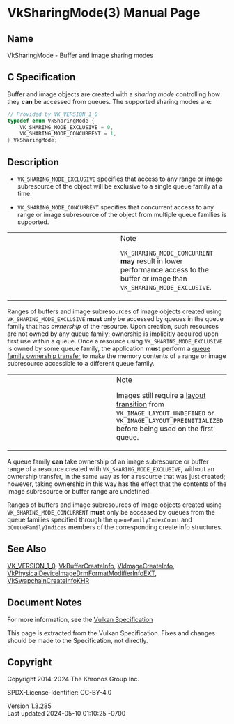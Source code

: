 # VkSharingMode(3) Manual Page

## Name

VkSharingMode - Buffer and image sharing modes



## <a href="#_c_specification" class="anchor"></a>C Specification

Buffer and image objects are created with a *sharing mode* controlling
how they **can** be accessed from queues. The supported sharing modes
are:

``` c
// Provided by VK_VERSION_1_0
typedef enum VkSharingMode {
    VK_SHARING_MODE_EXCLUSIVE = 0,
    VK_SHARING_MODE_CONCURRENT = 1,
} VkSharingMode;
```

## <a href="#_description" class="anchor"></a>Description

- `VK_SHARING_MODE_EXCLUSIVE` specifies that access to any range or
  image subresource of the object will be exclusive to a single queue
  family at a time.

- `VK_SHARING_MODE_CONCURRENT` specifies that concurrent access to any
  range or image subresource of the object from multiple queue families
  is supported.

<table>
<colgroup>
<col style="width: 50%" />
<col style="width: 50%" />
</colgroup>
<tbody>
<tr class="odd">
<td class="icon"><em></em></td>
<td class="content">Note
<p><code>VK_SHARING_MODE_CONCURRENT</code> <strong>may</strong> result
in lower performance access to the buffer or image than
<code>VK_SHARING_MODE_EXCLUSIVE</code>.</p></td>
</tr>
</tbody>
</table>

Ranges of buffers and image subresources of image objects created using
`VK_SHARING_MODE_EXCLUSIVE` **must** only be accessed by queues in the
queue family that has *ownership* of the resource. Upon creation, such
resources are not owned by any queue family; ownership is implicitly
acquired upon first use within a queue. Once a resource using
`VK_SHARING_MODE_EXCLUSIVE` is owned by some queue family, the
application **must** perform a <a
href="https://registry.khronos.org/vulkan/specs/1.3-extensions/html/vkspec.html#synchronization-queue-transfers"
target="_blank" rel="noopener">queue family ownership transfer</a> to
make the memory contents of a range or image subresource accessible to a
different queue family.

<table>
<colgroup>
<col style="width: 50%" />
<col style="width: 50%" />
</colgroup>
<tbody>
<tr class="odd">
<td class="icon"><em></em></td>
<td class="content">Note
<p>Images still require a <a
href="https://registry.khronos.org/vulkan/specs/1.3-extensions/html/vkspec.html#resources-image-layouts"
target="_blank" rel="noopener">layout transition</a> from
<code>VK_IMAGE_LAYOUT_UNDEFINED</code> or
<code>VK_IMAGE_LAYOUT_PREINITIALIZED</code> before being used on the
first queue.</p></td>
</tr>
</tbody>
</table>

A queue family **can** take ownership of an image subresource or buffer
range of a resource created with `VK_SHARING_MODE_EXCLUSIVE`, without an
ownership transfer, in the same way as for a resource that was just
created; however, taking ownership in this way has the effect that the
contents of the image subresource or buffer range are undefined.

Ranges of buffers and image subresources of image objects created using
`VK_SHARING_MODE_CONCURRENT` **must** only be accessed by queues from
the queue families specified through the `queueFamilyIndexCount` and
`pQueueFamilyIndices` members of the corresponding create info
structures.

## <a href="#_see_also" class="anchor"></a>See Also

[VK_VERSION_1_0](https://registry.khronos.org/vulkan/specs/1.3-extensions/man/html/VK_VERSION_1_0.html),
[VkBufferCreateInfo](https://registry.khronos.org/vulkan/specs/1.3-extensions/man/html/VkBufferCreateInfo.html),
[VkImageCreateInfo](https://registry.khronos.org/vulkan/specs/1.3-extensions/man/html/VkImageCreateInfo.html),
[VkPhysicalDeviceImageDrmFormatModifierInfoEXT](https://registry.khronos.org/vulkan/specs/1.3-extensions/man/html/VkPhysicalDeviceImageDrmFormatModifierInfoEXT.html),
[VkSwapchainCreateInfoKHR](https://registry.khronos.org/vulkan/specs/1.3-extensions/man/html/VkSwapchainCreateInfoKHR.html)

## <a href="#_document_notes" class="anchor"></a>Document Notes

For more information, see the <a
href="https://registry.khronos.org/vulkan/specs/1.3-extensions/html/vkspec.html#VkSharingMode"
target="_blank" rel="noopener">Vulkan Specification</a>

This page is extracted from the Vulkan Specification. Fixes and changes
should be made to the Specification, not directly.

## <a href="#_copyright" class="anchor"></a>Copyright

Copyright 2014-2024 The Khronos Group Inc.

SPDX-License-Identifier: CC-BY-4.0

Version 1.3.285  
Last updated 2024-05-10 01:10:25 -0700
